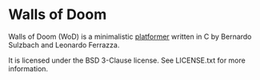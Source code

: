 Walls of Doom
=============

Walls of Doom (WoD) is a minimalistic
[platformer](https://en.wikipedia.org/wiki/Platform_game) written in C by
Bernardo Sulzbach and Leonardo Ferrazza.

It is licensed under the BSD 3-Clause license. See LICENSE.txt for more
information.
